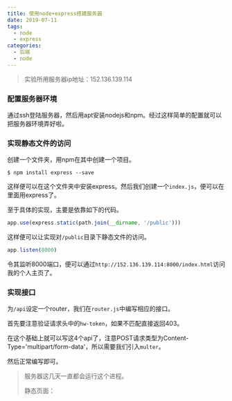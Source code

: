 ```yaml
---
title: 使用node+express搭建服务器
date: 2019-07-11
tags:
  - node
  - express
categories:
  - 后端
  - node
---
```


> 实验所用服务器ip地址：152.136.139.114

### 配置服务器环境

通过ssh登陆服务器，然后用apt安装nodejs和npm。经过这样简单的配置就可以把服务器环境弄好啦。

### 实现静态文件的访问

创建一个文件夹，用npm在其中创建一个项目。

```shell
$ npm install express --save
```

这样便可以在这个文件夹中安装express。然后我们创建一个`index.js`，便可以在里面用express了。

至于具体的实现，主要是依靠如下的代码。

```javascript
app.use(express.static(path.join(__dirname, '/public')))
```

这样便可以让实现对`/public`目录下静态文件的访问。

```javascript
app.listen(8000)
```

令其监听8000端口，便可以通过`http://152.136.139.114:8000/index.html`访问我的个人主页了。

### 实现接口

为`/api`设定一个router，我们在`router.js`中编写相应的接口。

首先要注意验证请求头中的`hw-token`，如果不匹配直接返回403。

在这个基础上就可以写这4个api了，注意POST请求类型为Content-Type='multipart/form-data'，所以需要我们引入`multer`。

然后正常编写即可。

> 服务器这几天一直都会运行这个进程。
>
> 静态页面：[](http://152.136.139.114:8000/index.html)

